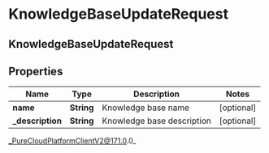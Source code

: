 # KnowledgeBaseUpdateRequest

## KnowledgeBaseUpdateRequest

## Properties

|Name | Type | Description | Notes|
|------------ | ------------- | ------------- | -------------|
| **name** | **String** | Knowledge base name | [optional] |
| **_description** | **String** | Knowledge base description | [optional] |



_PureCloudPlatformClientV2@171.0.0_
